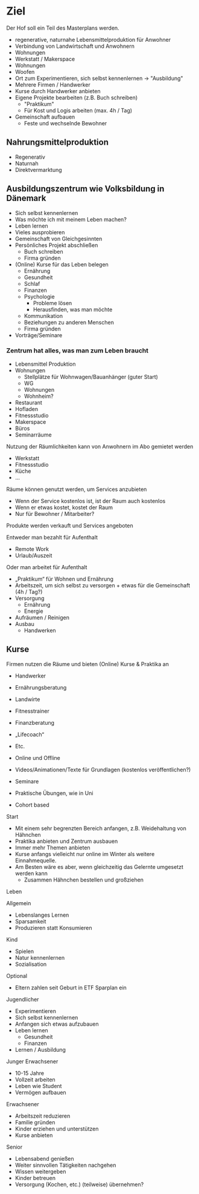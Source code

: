 # Ziel

Der Hof soll ein Teil des Masterplans werden.

- regenerative, naturnahe Lebensmittelproduktion für Anwohner
- Verbindung von Landwirtschaft und Anwohnern
- Wohnungen
- Werkstatt / Makerspace
- Wohnungen
- Woofen
- Ort zum Experimentieren, sich selbst kennenlernen -> "Ausbildung"
- Mehrere Firmen / Handwerker
- Kurse durch Handwerker anbieten
- Eigene Projekte bearbeiten (z.B. Buch schreiben)
    + "Praktikum"
    + Für Kost und Logis arbeiten (max. 4h / Tag)
- Gemeinschaft aufbauen
    + Feste und wechselnde Bewohner

## Nahrungsmittelproduktion

- Regenerativ
- Naturnah
- Direktvermarktung

## Ausbildungszentrum wie Volksbildung in Dänemark

- Sich selbst kennenlernen
- Was möchte ich mit meinem Leben machen?
- Leben lernen
- Vieles ausprobieren
- Gemeinschaft von Gleichgesinnten
- Persönliches Projekt abschließen
    + Buch schreiben 
    + Firma gründen 
- (Online) Kurse für das Leben belegen
    + Ernährung
    + Gesundheit
    + Schlaf
    + Finanzen
    + Psychologie
        * Probleme lösen
        * Herausfinden, was man möchte
    + Kommunikation
    + Beziehungen zu anderen Menschen
    + Firma gründen
- Vorträge/Seminare

### Zentrum hat alles, was man zum Leben braucht

- Lebensmittel Produktion
- Wohnungen
    + Stellplätze für Wohnwagen/Bauanhänger (guter Start)
    + WG
    + Wohnungen
    + Wohnheim?
- Restaurant 
- Hofladen
- Fitnessstudio
- Makerspace
- Büros
- Seminarräume

Nutzung der Räumlichkeiten kann von Anwohnern im Abo gemietet werden

- Werkstatt
- Fitnessstudio
- Küche
- ...

Räume können genutzt werden, um Services anzubieten
- Wenn der Service kostenlos ist, ist der Raum auch kostenlos
- Wenn er etwas kostet, kostet der Raum
- Nur für Bewohner / Mitarbeiter?

Produkte werden verkauft und Services angeboten

Entweder man bezahlt für Aufenthalt 
- Remote Work
- Urlaub/Auszeit

Oder man arbeitet für Aufenthalt 
- „Praktikum“ für Wohnen und Ernährung 
- Arbeitszeit, um sich selbst zu versorgen + etwas für die Gemeinschaft (4h / Tag?)
- Versorgung
    + Ernährung
    + Energie
- Aufräumen / Reinigen
- Ausbau
    + Handwerken

## Kurse

Firmen nutzen die Räume und bieten (Online) Kurse & Praktika an
- Handwerker
- Ernährungsberatung
- Landwirte
- Fitnesstrainer 
- Finanzberatung 
- „Lifecoach“
- Etc.

- Online und Offline
- Videos/Animationen/Texte für Grundlagen (kostenlos veröffentlichen?)
- Seminare
- Praktische Übungen, wie in Uni
- Cohort based 

Start

- Mit einem sehr begrenzten Bereich anfangen, z.B. Weidehaltung von Hähnchen
- Praktika anbieten und Zentrum ausbauen
- Immer mehr Themen anbieten
- Kurse anfangs vielleicht nur online im Winter als weitere Einnahmequelle. 
- Am Besten wäre es aber, wenn gleichzeitig das Gelernte umgesetzt werden kann
    + Zusammen Hähnchen bestellen und großziehen 

Leben

Allgemein

- Lebenslanges Lernen
- Sparsamkeit
- Produzieren statt Konsumieren

Kind

- Spielen
- Natur kennenlernen
- Sozialisation

Optional

- Eltern zahlen seit Geburt in ETF Sparplan ein

Jugendlicher

- Experimentieren
- Sich selbst kennenlernen
- Anfangen sich etwas aufzubauen 
- Leben lernen
    + Gesundheit
    + Finanzen
- Lernen / Ausbildung

Junger Erwachsener

- 10-15 Jahre
- Vollzeit arbeiten
- Leben wie Student
- Vermögen aufbauen

Erwachsener

- Arbeitszeit reduzieren
- Familie gründen
- Kinder erziehen und unterstützen
- Kurse anbieten

Senior

- Lebensabend genießen
- Weiter sinnvollen Tätigkeiten nachgehen
- Wissen weitergeben
- Kinder betreuen
- Versorgung (Kochen, etc.) (teilweise) übernehmen?
